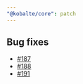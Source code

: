 ```yaml
---
"@kobalte/core": patch
---
```


## Bug fixes

- [#187](https://github.com/kobaltedev/kobalte/pull/187)
- [#188](https://github.com/kobaltedev/kobalte/pull/188)
- [#191](https://github.com/kobaltedev/kobalte/pull/191)
